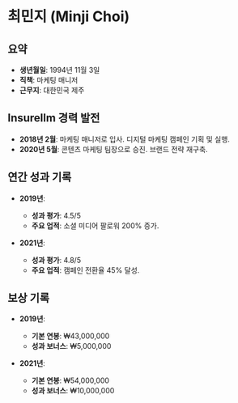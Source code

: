 # 최민지 (Minji Choi)  

## 요약  
- **생년월일**: 1994년 11월 3일  
- **직책**: 마케팅 매니저  
- **근무지**: 대한민국 제주  

## Insurellm 경력 발전  
- **2018년 2월**: 마케팅 매니저로 입사. 디지털 마케팅 캠페인 기획 및 실행.  
- **2020년 5월**: 콘텐츠 마케팅 팀장으로 승진. 브랜드 전략 재구축.  

## 연간 성과 기록  
- **2019년**:  
  - **성과 평가**: 4.5/5  
  - **주요 업적**: 소셜 미디어 팔로워 200% 증가.  

- **2021년**:  
  - **성과 평가**: 4.8/5  
  - **주요 업적**: 캠페인 전환율 45% 달성.  

## 보상 기록  
- **2019년**:  
  - **기본 연봉**: ₩43,000,000  
  - **성과 보너스**: ₩5,000,000  

- **2021년**:  
  - **기본 연봉**: ₩54,000,000  
  - **성과 보너스**: ₩10,000,000  



